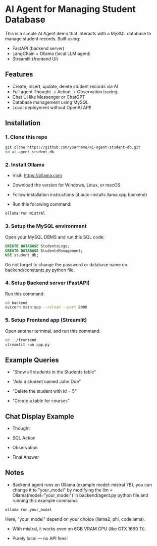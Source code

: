 # AI Agent for Managing Student Database

This is a simple AI Agent demo that interacts with a MySQL database to manage student records. Built using:

- FastAPI (backend server)
- LangChain + Ollama (local LLM agent)
- Streamlit (frontend UI)
<!-- 
## 📸 Demo Screenshot

![Demo UI](demo_screenshot.png) -->

## Features
- Create, insert, update, delete student records via AI
- Full agent Thought → Action → Observation tracing
- Chat UI like Messenger or ChatGPT
- Database management using MySQL
- Local deployment without OpenAI API!

## Installation

### 1. Clone this repo

```bash
git clone https://github.com/yourname/ai-agent-student-db.git
cd ai-agent-student-db
```

### 2. Install Ollama

- Visit: https://ollama.com

- Download the version for Windows, Linux, or macOS

- Follow installation instructions (it auto-installs llama.cpp backend)

- Run this following command:

```bash
ollama run mistral
```

### 3. Setup the MySQL environment

Open your MySQL DBMS and run this SQL code:

```SQL
CREATE DATABASE StudentsLogs;
CREATE DATABASE StudentsManagement;
USE student_db;
```

Do not forget to change the password or database name on backend/constants.py python file.

### 4. Setup Backend server (FastAPI)

Run this command:

```bash
cd backend
uvicorn main:app --reload --port 8000
```

### 5. Setup Frontend app (Streamlit)

Open another terminal, and run this command:

```bash
cd ../frontend
streamlit run app.py
```

## Example Queries

- "Show all students in the Students table"

- "Add a student named John Doe"

- "Delete the student with id = 5"

- "Create a table for courses"

## Chat Display Example

- Thought

- SQL Action

- Observation

- Final Answer

## Notes

- Backend agent runs on Ollama (example model: mistral 7B), you can change it to "your_model" by modifying the llm = Ollama(model="your_model") in backend/agent.py python file and running this example command.

```bash
ollama run your_model
```

Here, "your_model" depend on your choice (llama2, phi, codellama).

- With mistral, it works even on 6GB VRAM GPU (like GTX 1660 Ti).

- Purely local — no API fees!
